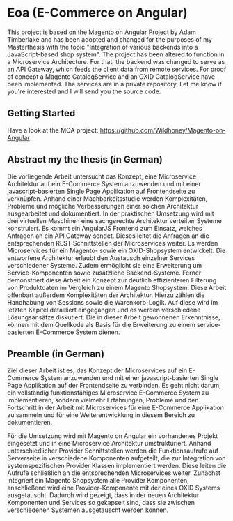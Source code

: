 Eoa (E-Commerce on Angular)
=========

This project is based on the Magento on Angular Project by Adam Timberlake and has been adopted and changed for the purposes of my Masterthesis with the topic "Integration of various backends into a JavaScript-based shop system". The project has been altered to function in a Microservice Architecture. For that, the backend was changed to serve as an API Gateway, which feeds the client data from remote services. For proof of concept a Magento CatalogService and an OXID CatalogService have been implemented. The services are in a private repository. Let me know if you're interested and I will send you the source code.

Getting Started
---------

Have a look at the MOA project:
https://github.com/Wildhoney/Magento-on-Angular

Abstract my the thesis (in German)
---------

 Die vorliegende Arbeit untersucht das Konzept, eine Microservice Architektur auf ein E-Commerce System anzuwenden und mit einer javascript-basierten Single Page Applikation auf Frontendseite zu verknüpfen. Anhand einer Machbarkeitsstudie werden Komplexitäten, Probleme und mögliche Verbesserungen einer solchen Architektur ausgearbeitet und dokumentiert. In der praktischen Umsetzung wird mit drei virtuellen Maschinen eine sachgerechte Architektur verteilter Systeme konstruiert. Es kommt ein AngularJS Frontend zum Einsatz, welches Anfragen an ein API Gateway sendet. Dieses leitet die Anfragen an die entsprechenden REST Schnittstellen der Microservices weiter. Es werden Microservices für ein Magento- sowie ein OXID-Shopsystem entwickelt. Die entworfene Architektur erlaubt den Austausch einzelner Services verschiedener Systeme. Zudem ermöglicht sie eine Erweiterung um Service-Komponenten sowie zusätzliche Backend-Systeme. Ferner demonstriert diese Arbeit ein Konzept zur deutlich effizienteren Filterung von Produktdaten im Vergleich zu einem Magento Shopsystem. Diese Arbeit offenbart außerdem Komplexitäten der Architektur. Hierzu zählen die Handhabung von Sessions sowie die Warenkorb-Logik. Auf diese wird im letzten Kapitel detailliert eingegangen und es werden verschiedene Lösungsansätze diskutiert. Die in dieser Arbeit gewonnenen Erkenntnisse, können mit dem Quellkode als Basis für die Erweiterung zu einem service-basierten E-Commerce System dienen.


Preamble (in German)
----------

Ziel dieser Arbeit ist es, das Konzept der Microservices auf ein E-Commerce System anzuwenden und mit einer javascript-basierten Single Page Applikation auf der Frontendseite zu verbinden. Es geht nicht darum, ein vollständig funktionsfähiges Microservice E-Commerce System zu implementieren, sondern vielmehr Erfahrungen, Probleme und den Fortschritt in der Arbeit mit Microservices für eine E-Commerce Applikation zu sammeln und für eine Weiterentwicklung in diesem Bereich zu dokumentieren.

Für die Umsetzung wird mit Magento on Angular ein vorhandenes Projekt eingesetzt und in eine Microservice Architektur umstrukturiert. Anhand unterschiedlicher Provider Schnittstellen werden die Funktionsaufrufe auf Serverseite in verschiedene Komponenten aufgeteilt, die zur Integration von systemspezifischen Provider Klassen implementiert werden. Diese leiten die Aufrufe schließlich an die entsprechenden Microservices weiter. Zunächst integriert ein Magento Shopsystem alle Provider Komponenten, anschließend wird eine Provider-Komponente mit der eines OXID Systems ausgetauscht. Dadurch wird gezeigt, dass in der neuen Architektur Komponenten und Services so gekapselt sind, dass sie zwischen verschiedenen Systemen ausgetauscht werden können.